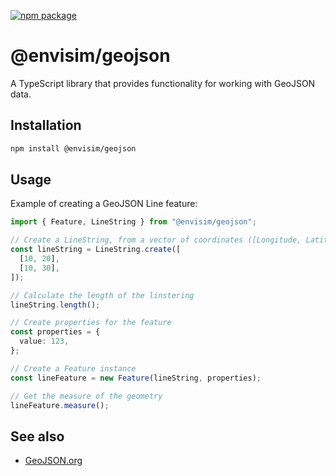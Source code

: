 [![npm package](https://img.shields.io/npm/v/@envisim/geojson?label=%40envisim%2Fgeojson)](https://npmjs.com/package/@envisim/geojson)

# @envisim/geojson

A TypeScript library that provides functionality for working with GeoJSON data.

## Installation

```bash
npm install @envisim/geojson
```

## Usage

Example of creating a GeoJSON Line feature:

```typescript
import { Feature, LineString } from "@envisim/geojson";

// Create a LineString, from a vector of coordinates ([Longitude, Latitude] pairs)
const lineString = LineString.create([
  [10, 20],
  [10, 30],
]);

// Calculate the length of the linstering
lineString.length();

// Create properties for the feature
const properties = {
  value: 123,
};

// Create a Feature instance
const lineFeature = new Feature(lineString, properties);

// Get the measure of the geometry
lineFeature.measure();
```

## See also

- [GeoJSON.org](https://geojson.org)
